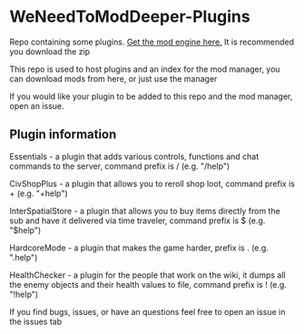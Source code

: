 # WeNeedToModDeeper-Plugins
Repo containing some plugins. [Get the mod engine here.](https://github.com/NateKomodo/WeNeedToModDeeper-installer/releases/latest) It is recommended you download the zip

This repo is used to host plugins and an index for the mod manager, you can download mods from here, or just use the manager

If you would like your plugin to be added to this repo and the mod manager, open an issue.

## Plugin information

Essentials - a plugin that adds various controls, functions and chat commands to the server, command prefix is / (e.g. "/help")

CivShopPlus - a plugin that allows you to reroll shop loot, command prefix is + (e.g. "+help")

InterSpatialStore - a plugin that allows you to buy items directly from the sub and have it delivered via time traveler, command prefix is $ (e.g. "$help")

HardcoreMode - a plugin that makes the game harder, prefix is . (e.g. ".help")

HealthChecker - a plugin for the people that work on the wiki, it dumps all the enemy objects and their health values to file, command prefix is ! (e.g. "!help")

If you find bugs, issues, or have an questions feel free to open an issue in the issues tab
